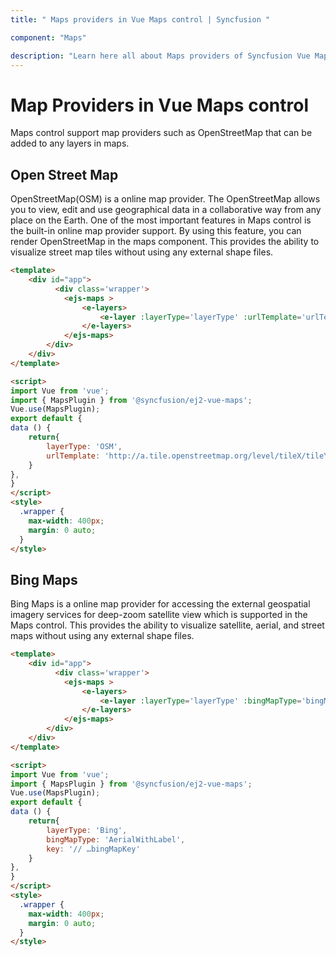 ```yaml
---
title: " Maps providers in Vue Maps control | Syncfusion "

component: "Maps"

description: "Learn here all about Maps providers of Syncfusion Vue Maps control and more."
---
```


# Map Providers in Vue Maps control

Maps control support map providers such as OpenStreetMap that can be added to any layers in maps.

## Open Street Map

OpenStreetMap(OSM) is a online map provider. The OpenStreetMap allows you to view, edit and use geographical data in a collaborative way from any place on the Earth. One of the most important features in Maps control is the built-in online map provider support. By using this feature, you can render OpenStreetMap in the maps component. This provides the ability to visualize street map tiles without using any external shape files.

```html
<template>
    <div id="app">
          <div class='wrapper'>
            <ejs-maps >
                <e-layers>
                    <e-layer :layerType='layerType' :urlTemplate='urlTemplate' ></e-layer>
                </e-layers>
            </ejs-maps>
        </div>
    </div>
</template>

<script>
import Vue from 'vue';
import { MapsPlugin } from '@syncfusion/ej2-vue-maps';
Vue.use(MapsPlugin);
export default {
data () {
    return{
        layerType: 'OSM',
        urlTemplate: 'http://a.tile.openstreetmap.org/level/tileX/tileY.png'
    }
},
}
</script>
<style>
  .wrapper {
    max-width: 400px;
    margin: 0 auto;
  }
</style>
```

## Bing Maps

Bing Maps is a online map provider for accessing the external geospatial imagery services for deep-zoom satellite view which is supported in the Maps control. This provides the ability to visualize satellite, aerial, and street maps without using any external shape files.

```html
<template>
    <div id="app">
          <div class='wrapper'>
            <ejs-maps >
                <e-layers>
                    <e-layer :layerType='layerType' :bingMapType='bingMapType' :key='key' ></e-layer>
                </e-layers>
            </ejs-maps>
        </div>
    </div>
</template>

<script>
import Vue from 'vue';
import { MapsPlugin } from '@syncfusion/ej2-vue-maps';
Vue.use(MapsPlugin);
export default {
data () {
    return{
        layerType: 'Bing',
        bingMapType: 'AerialWithLabel',
        key: '// …bingMapKey'
    }
},
}
</script>
<style>
  .wrapper {
    max-width: 400px;
    margin: 0 auto;
  }
</style>
```